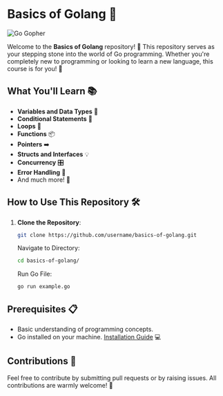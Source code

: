 # Basics of Golang 🚀

![Go Gopher](https://blog.golang.org/gopher/gopher.png)

Welcome to the **Basics of Golang** repository! 🎉 This repository serves as your stepping stone into the world of Go programming. Whether you're completely new to programming or looking to learn a new language, this course is for you! 🌟

## What You'll Learn 📚

- **Variables and Data Types** 🧮
- **Conditional Statements** 🤔
- **Loops** 🔁
- **Functions** 📦
- **Pointers** ➡️
- **Structs and Interfaces** 💡
- **Concurrency** 🎛️
- **Error Handling** 🚨
- And much more! 🌈

## How to Use This Repository 🛠️

1. **Clone the Repository**: 
   ```bash
   git clone https://github.com/username/basics-of-golang.git
   ```
    Navigate to Directory:
    ```bash  
    cd basics-of-golang/
    ```  
    Run Go File:
    ```bash 
    go run example.go
    ``` 

## Prerequisites 📋

- Basic understanding of programming concepts.
- Go installed on your machine. [Installation Guide](https://golang.org/doc/install) 💻

## Contributions 🤝

Feel free to contribute by submitting pull requests or by raising issues. All contributions are warmly welcome! 🙏
